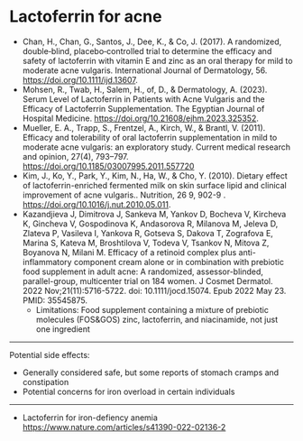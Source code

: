 # Lactoferrin for acne

- Chan, H., Chan, G., Santos, J., Dee, K., & Co, J. (2017). A randomized, double‐blind, placebo‐controlled trial to determine the efficacy and safety of lactoferrin with vitamin E and zinc as an oral therapy for mild to moderate acne vulgaris. International Journal of Dermatology, 56. https://doi.org/10.1111/ijd.13607.
- Mohsen, R., Twab, H., Salem, H., of, D., & Dermatology, A. (2023). Serum Level of Lactoferrin in Patients with Acne Vulgaris and the Efficacy of Lactoferrin Supplementation. The Egyptian Journal of Hospital Medicine. https://doi.org/10.21608/ejhm.2023.325352.  
- Mueller, E. A., Trapp, S., Frentzel, A., Kirch, W., & Brantl, V. (2011). Efficacy and tolerability of oral lactoferrin supplementation in mild to moderate acne vulgaris: an exploratory study. Current medical research and opinion, 27(4), 793–797. https://doi.org/10.1185/03007995.2011.557720
- Kim, J., Ko, Y., Park, Y., Kim, N., Ha, W., & Cho, Y. (2010). Dietary effect of lactoferrin-enriched fermented milk on skin surface lipid and clinical improvement of acne vulgaris.. Nutrition, 26 9, 902-9 . https://doi.org/10.1016/j.nut.2010.05.011.
- Kazandjieva J, Dimitrova J, Sankeva M, Yankov D, Bocheva V, Kircheva K, Gincheva V, Gospodinova K, Andasorova R, Milanova M, Jeleva D, Zlateva P, Vasileva I, Yankova R, Gotseva S, Dakova T, Zografova E, Marina S, Kateva M, Broshtilova V, Todeva V, Tsankov N, Mitova Z, Boyanova N, Milani M. Efficacy of a retinoid complex plus anti-inflammatory component cream alone or in combination with prebiotic food supplement in adult acne: A randomized, assessor-blinded, parallel-group, multicenter trial on 184 women. J Cosmet Dermatol. 2022 Nov;21(11):5716-5722. doi: 10.1111/jocd.15074. Epub 2022 May 23. PMID: 35545875.
  - Limitations: Food supplement containing a mixture of prebiotic molecules (FOS&GOS) zinc, lactoferrin, and niacinamide, not just one ingredient

---

Potential side effects:
- Generally considered safe, but some reports of stomach cramps and constipation
- Potential concerns for iron overload in certain individuals

--- 

- Lactoferrin for iron-defiency anemia
https://www.nature.com/articles/s41390-022-02136-2
